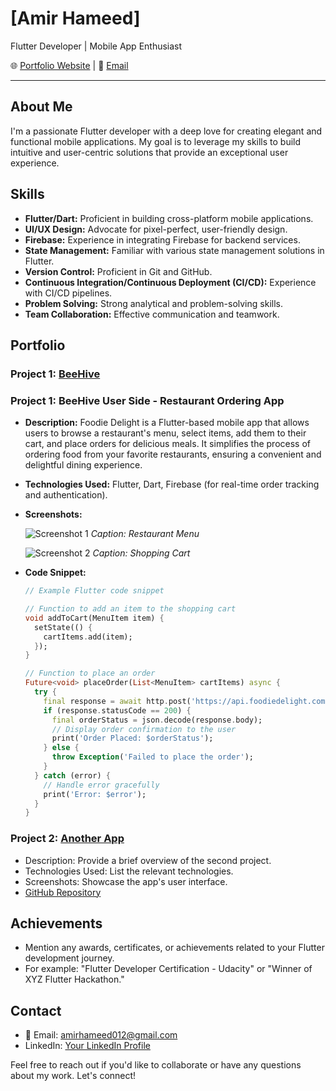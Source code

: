 # [Amir Hameed]

Flutter Developer | Mobile App Enthusiast

🌐 [Portfolio Website](https://www.yourwebsite.com) | 📧 [Email](mailto:amirhameed012@gmail.com)

---

## About Me

I'm a passionate Flutter developer with a deep love for creating elegant and functional mobile applications. My goal is to leverage my skills to build intuitive and user-centric solutions that provide an exceptional user experience.

## Skills

- **Flutter/Dart:** Proficient in building cross-platform mobile applications.
- **UI/UX Design:** Advocate for pixel-perfect, user-friendly design.
- **Firebase:** Experience in integrating Firebase for backend services.
- **State Management:** Familiar with various state management solutions in Flutter.
- **Version Control:** Proficient in Git and GitHub.
- **Continuous Integration/Continuous Deployment (CI/CD):** Experience with CI/CD pipelines.
- **Problem Solving:** Strong analytical and problem-solving skills.
- **Team Collaboration:** Effective communication and teamwork.

## Portfolio

### Project 1: [BeeHive](https://github.com/AmirHameed/beehive)

### Project 1: BeeHive User Side - Restaurant Ordering App

- **Description:** Foodie Delight is a Flutter-based mobile app that allows users to browse a restaurant's menu, select items, add them to their cart, and place orders for delicious meals. It simplifies the process of ordering food from your favorite restaurants, ensuring a convenient and delightful dining experience.

- **Technologies Used:** Flutter, Dart, Firebase (for real-time order tracking and authentication).

- **Screenshots:**

  ![Screenshot 1]([https://ibb.co/9bnFS1h](https://github.com/AmirHameed/beehive/blob/main/assets/Screenshot_2023-10-04-15-26-22-626_com.appforce.beehive.jpg))
  *Caption: Restaurant Menu*

  ![Screenshot 2](https://ibb.co/9bnFS1h)
  *Caption: Shopping Cart*

- **Code Snippet:**

  ```dart
  // Example Flutter code snippet
  
  // Function to add an item to the shopping cart
  void addToCart(MenuItem item) {
    setState(() {
      cartItems.add(item);
    });
  }
  
  // Function to place an order
  Future<void> placeOrder(List<MenuItem> cartItems) async {
    try {
      final response = await http.post('https://api.foodiedelight.com/place-order', body: jsonEncode(cartItems));
      if (response.statusCode == 200) {
        final orderStatus = json.decode(response.body);
        // Display order confirmation to the user
        print('Order Placed: $orderStatus');
      } else {
        throw Exception('Failed to place the order');
      }
    } catch (error) {
      // Handle error gracefully
      print('Error: $error');
    }
  }

### Project 2: [Another App](https://github.com/yourusername/another-app)

- Description: Provide a brief overview of the second project.
- Technologies Used: List the relevant technologies.
- Screenshots: Showcase the app's user interface.
- [GitHub Repository](https://github.com/yourusername/another-app)

## Achievements

- Mention any awards, certificates, or achievements related to your Flutter development journey.
- For example: "Flutter Developer Certification - Udacity" or "Winner of XYZ Flutter Hackathon."

## Contact

- 📧 Email: amirhameed012@gmail.com
- LinkedIn: [Your LinkedIn Profile](https://www.linkedin.com/in/amir-hameed-035452146/)

Feel free to reach out if you'd like to collaborate or have any questions about my work. Let's connect!

